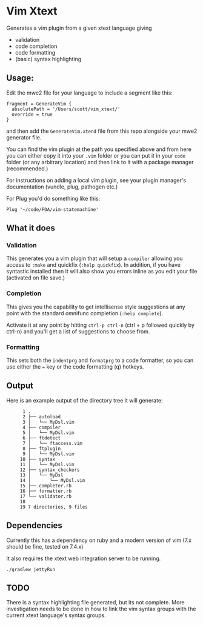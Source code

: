 # Vim Xtext
Generates a vim plugin from a given xtext language giving
- validation
- code completion
- code formatting
- (basic) syntax highlighting

## Usage:
Edit the mwe2 file for your language to include a segment like this:
```xtend
fragment = GenerateVim {
  absolutePath = '/Users/scott/vim_xtext/'
  override = true
}
```
and then add the `GenerateVim.xtend` file from this repo alongside your mwe2
generator file.


You can find the vim plugin at the path you specified above and from here you
can either copy it into your `.vim` folder or you can put it in your `code`
folder (or any arbitrary location) and then link to it with a package manager
(recommended.)

For instructions on adding a local vim plugin, see your plugin manager's
documentation (vundle, plug, pathogen etc.)

For Plug you'd do something like this:
```vim
Plug '~/code/FOA/vim-statemachine'
```

## What it does

### Validation
This generates you a vim plugin that will setup a `compiler` allowing you access
to `:make` and quickfix (`:help quickfix`). In addition, if you have syntastic
installed then it will also show you errors inline as you edit your file
(activated on file save.)

### Completion
This gives you the capability to get intellisense style suggestions at any point
with the standard omnifunc completion (`:help complete`).

Activate it at any point by hitting `ctrl-p ctrl-n` (ctrl + p followed quickly by
ctrl-n) and you'll get a list of suggestions to choose from.

### Formatting
This sets both the `indentprg` and `formatprg` to a code formatter, so you can use
either the `=` key or the code formatting (<motion>q) hotkeys.


## Output
Here is an example output of the directory tree it will generate:

```
      1 .
      2 ├── autoload
      3 │   └── MyDsl.vim
      4 ├── compiler
      5 │   └── MyDsl.vim
      6 ├── ftdetect
      7 │   └── ftaccess.vim
      8 ├── ftplugin
      9 │   └── MyDsl.vim
     10 ├── syntax
     11 │   └── MyDsl.vim
     12 ├── syntax_checkers
     13 │   └── MyDsl
     14 │       └── MyDsl.vim
     15 ├── completer.rb
     16 ├── formatter.rb
     17 └── validator.rb
     18
     19 7 directories, 9 files
```

## Dependencies
Currently this has a dependency on ruby and a modern version of vim (7.x should
be fine, tested on 7.4.x)

It also requires the xtext web integration server to be running.

`./gradlew jettyRun`

## TODO
There is a syntax highlighting file generated, but its not complete.
More investigation needs to be done in how to link the vim syntax groups with
the current xtext language's syntax groups.
